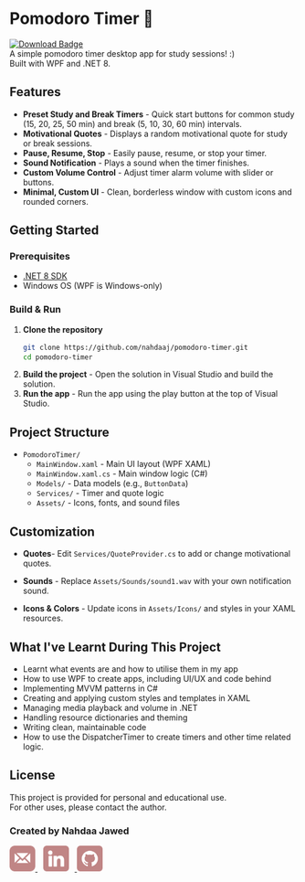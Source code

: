 # Pomodoro Timer 🍅
<div align="centre">
  <a href="https://github.com/NahdaaJ/pomodoro-timer/releases/download/v1.0.0/PomodoroTimer_Installer.exe">
    <img src="https://img.shields.io/badge/Download%20for%20Windows-.exe-C08585?style=for-the-badge" alt="Download Badge"/>
  </a>
</div>
A simple pomodoro timer desktop app for study sessions! :) <br />
Built with WPF and .NET 8.

## Features
- **Preset Study and Break Timers** - Quick start buttons for common study (15, 20, 25, 50 min) and break (5, 10, 30, 60 min) intervals.
- **Motivational Quotes** - Displays a random motivational quote for study or break sessions.
- **Pause, Resume, Stop** - Easily pause, resume, or stop your timer.
- **Sound Notification** - Plays a sound when the timer finishes.
- **Custom Volume Control** - Adjust timer alarm volume with slider or buttons.
- **Minimal, Custom UI** - Clean, borderless window with custom icons and rounded corners.

## Getting Started
### Prerequisites

- [.NET 8 SDK](https://dotnet.microsoft.com/download/dotnet/8.0)
- Windows OS (WPF is Windows-only)

### Build & Run

1. **Clone the repository**
    ```bash
    git clone https://github.com/nahdaaj/pomodoro-timer.git
    cd pomodoro-timer
    ```
2. **Build the project** - Open the solution in Visual Studio and build the solution.
3. **Run the app** - Run the app using the play button at the top of Visual Studio.

## Project Structure

- `PomodoroTimer/`
  - `MainWindow.xaml` - Main UI layout (WPF XAML)
  - `MainWindow.xaml.cs` - Main window logic (C#)
  - `Models/` - Data models (e.g., `ButtonData`)
  - `Services/` - Timer and quote logic
  - `Assets/` - Icons, fonts, and sound files

## Customization

- **Quotes**- Edit `Services/QuoteProvider.cs` to add or change motivational quotes.

- **Sounds** - Replace `Assets/Sounds/sound1.wav` with your own notification sound.

- **Icons & Colors** - Update icons in `Assets/Icons/` and styles in your XAML resources.

## What I've Learnt During This Project
- Learnt what events are and how to utilise them in my app
- How to use WPF to create apps, including UI/UX and code behind
- Implementing MVVM patterns in C#
- Creating and applying custom styles and templates in XAML
- Managing media playback and volume in .NET
- Handling resource dictionaries and theming
- Writing clean, maintainable code
- How to use the DispatcherTimer to create timers and other time related logic.

## License

This project is provided for personal and educational use.  
For other uses, please contact the author.

### Created by **Nahdaa Jawed**
<div>
<a href="mailto:nahdaajawed@gmail.com" target="_blank">
  <img src="ReadmeIcons\email.png" height="45"/>
</a>
<a href="https://www.linkedin.com/in/nahdaa-jawed/" target="_blank">
  <img src="ReadmeIcons\linkedin.png" height="45" style="margin-right:10px;margin-left:10px"/>
</a>
<a href="https://github.com/NahdaaJ" target="_blank">
  <img src="ReadmeIcons\github.png" height="45"/>
</a>
  
</div>

